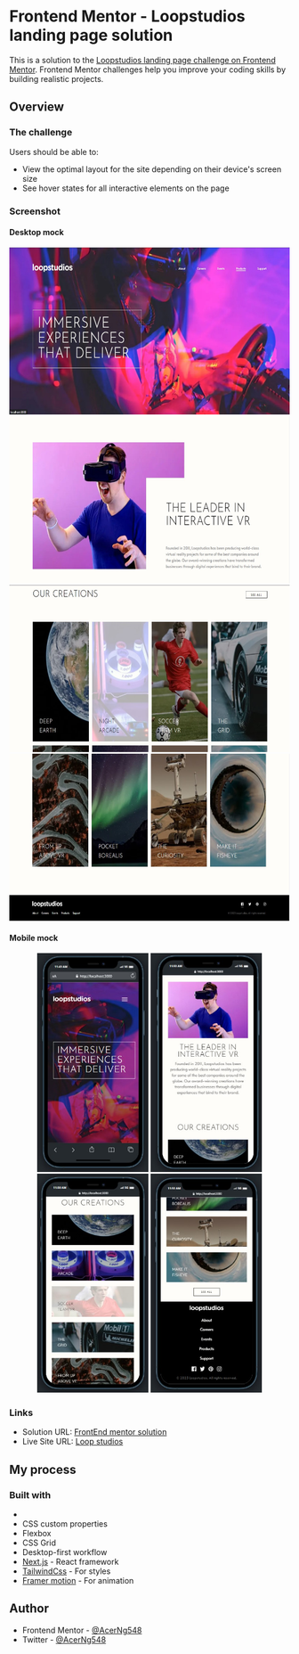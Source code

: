# Frontend Mentor - Loopstudios landing page solution

This is a solution to the [Loopstudios landing page challenge on Frontend Mentor](https://www.frontendmentor.io/challenges/loopstudios-landing-page-N88J5Onjw). Frontend Mentor challenges help you improve your coding skills by building realistic projects.

## Overview

### The challenge

Users should be able to:

- View the optimal layout for the site depending on their device's screen size
- See hover states for all interactive elements on the page

### Screenshot

#### Desktop mock

<div align="center">
  <img src="./public/desktop1.jpg" width="504" height="300" />
  <img src="./public/desktop2.jpg" width="504" height="300"/>
  <img src="./public/desktop3.jpg" width="504" height="300"/>
  <img src="./public/desktop4.jpg" width="504" height="300"/>
</div>

#### Mobile mock

<div align="center">
  <img src="./public/mobile1.jpg" width="200" height="393" />
  <img src="./public/mobile2.jpg" width="200" height="393" />
  <img src="./public/mobile3.jpg" width="200" height="393" />
  <img src="./public/mobile4.jpg" width="200" height="393" />
</div>

### Links

- Solution URL: [FrontEnd mentor solution](https://www.frontendmentor.io/solutions/loop-studio-with-nextjs-and-tailwind-css-framermotion-zJWJ5Dflae)
- Live Site URL: [Loop studios](https://loop-studio-qxln85pad-acerng548.vercel.app)

## My process

### Built with

-
- CSS custom properties
- Flexbox
- CSS Grid
- Desktop-first workflow
- [Next.js](https://nextjs.org/) - React framework
- [TailwindCss](https://tailwindcss.com) - For styles
- [Framer motion](https://www.framer.com/motion/) - For animation

## Author

- Frontend Mentor - [@AcerNg548](https://www.frontendmentor.io/profile/AcerNg548)
- Twitter - [@AcerNg548](https://www.twitter.com/AcerNg548)
